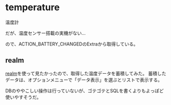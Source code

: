 # temperature
温度計

だが、温度センサー搭載の実機がない…

ので、ACTION_BATTERY_CHANGEDのExtraから取得している。

## realm
[realm](https://realm.io/)を使って見たかったので、取得した温度データを蓄積してみた。
蓄積したデータは、オプションメニューで「データ表示」を選ぶとリストで表示する。

DBのややこしい操作は行っていないが、ゴテゴテとSQLを書くよりもよっぽど使いやすそうだ。
